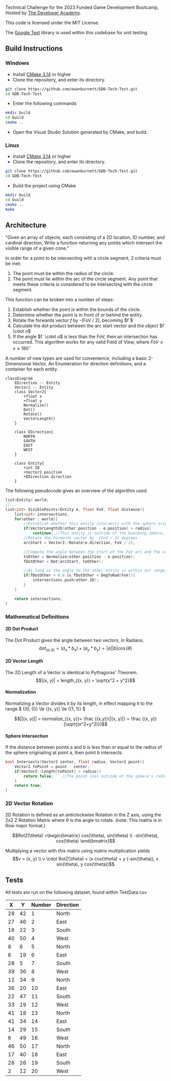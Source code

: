 Technical Challenge for the 2023 Funded Game Development Bootcamp, Hosted by [The Developer Academy](https://thedeveloperacademy.com). 

This code is licensed under the MIT License. 

The [Google Test](https://github.com/google/googletest) library is used within this codebase for unit testing. 

## Build Instructions
### Windows
- Install [CMake 3.14](https://cmake.org) or higher
- Clone the repository, and enter its directory. 
```bash
git clone https://github.com/ewanburnett/GDB-Tech-Test.git
cd GDB-Tech-Test
```
- Enter the following commands 
```bash
mkdir build
cd build
cmake ..
```
- Open the Visual Studio Solution generated by CMake, and build. 
### Linux
- Install [CMake 3.14](https://cmake.org) or higher
- Clone the repository, and enter its directory. 
```bash
git clone https://github.com/ewanburnett/GDB-Tech-Test.git
cd GDB-Tech-Test
```
- Build the project using CMake
```bash
mkdir build
cd build
cmake ..
make
```

## Architecture
"Given an array of objects, each consisting of a 2D location, ID number, and cardinal direction, Write a function returning any points which intersect the visible range of a given cone."

In order for a point to be intersecting with a circle segment, 2 criteria must be met: 
1. The point must be within the radius of the circle.
2. The point must lie within the arc of the circle segment. 
Any point that meets these criteria is considered to be intersecting with the circle segment. 

This function can be broken into a number of steps:
1. Establish whether the point is within the bounds of the circle.
2. Determine whether the point is in front of or behind the entity. 
3. Rotate the forwards vector $f$ by -(FoV / 2), becoming $f`$
4. Calculate the dot product between the arc start vector and the object $f` \cdot o$ 
5. If the angle $f` \cdot o$ is less than the FoV, then an intersection has occurred. 
This algorithm works for any valid Field of View, where $FoV \le x \le 180^{\circ}$

A number of new types are used for convenience, including a basic 2-Dimensional Vector, An Enumeration for direction definitions, and a container for each entity. 
```mermaid
classDiagram
	EDirection -- Entity
	Vector2 -- Entity
	class Vector2{
		+float x
		+float y
		Normalize()
		Dot()
		Rotate()
		VectorLength()
	}
	
	class EDirection{
		NORTH
		SOUTH
		EAST
		WEST
	}
	
	class Entity{
		+int ID
		+Vector2 position
		+EDirection direction
	}
```

The following pseudocode gives an overview of the algorithm used.
```c++
list<Entity> world;
//...
list<int> VisiblePoints(Entity e, float FoV, float distance){
	list<int> intersections;
	for(other : world){
		//Establish whether this entity intersects with the sphere originating from e, with radius of distance. 
		if(VectorLength2D(other.position - e.position) > radius)
			continue; //This entity is outside of the bounding sphere, so skip it. 
		//Rotate the Forwards vector by -(FoV / 2) degrees
		arcStart = Vector2::Rotate(e.direction, FoV / 2);

		//Compute the angle between the start of the FoV arc and the other entity.
		toOther = Normalize(other.position - e.position);
		fDotOther = Dot(arcStart, toOther);

		//As long as the angle to the other entity is within our range, an intersection has occurred. 
		if(fDotOther > 0.0 && fDotOther < DegToRad(FoV)){
			intersections.push(other.ID);
		}
	}

	return intersections;
}
```

### Mathematical Definitions
#### 2D Dot Product 
The Dot Product gives the angle between two vectors, in Radians. 
$$dot_{(a, b)} = (a_x * b_x) + (a_y * b_y) = |a||b|\cos(\theta) $$

#### 2D Vector Length
The 2D Length of a Vector is identical to Pythagoras' Theorem. 
$$|(x, y)| = length_{(x, y)} = \sqrt{x^2 + y^2}$$

#### Normalization
Normalizing a Vector divides it by its length, in effect mapping it to the range $ {(0, 0)} \le {(x, y)} \le {(1, 1)} $

$$||(x, y)|| = normalize_{(x, y)}= \frac {(x,y)}{|(x, y)|} = \frac {(x, y)}{\sqrt{(x^2+y^2)}}$$

#### Sphere Intersection
If the distance between points a and b is less than or equal to the radius of the sphere originating at point a, then point b intersects. 
```c++
bool Intersects(Vector2 center, float radius, Vector2 point){
	Vector2 toPoint = point - center;
	if(Vector2::Length(toPoint) > radius){
		return false;    //The point lies outside of the sphere's radius. 
	}
	return true; 
}
```

### 2D Vector Rotation
2D Rotation is defined as an anticlockwise Rotation in the Z axis, using the 2x2 Z Rotation Matrix where $\theta$ is the angle to rotate. 
(note: This matrix is in Row major format.)

$$RotZ(\theta) =\begin{bmatrix}
	cos(\theta), sin(\theta) \\
	-sin(\theta), cos(\theta)  
 \end{bmatrix}$$

Multiplying a vector with this matrix using matrix multiplication yields
$$v = (x, y) \\
v \cdot RotZ(\theta) = (x cos(\theta) + y (-sin(\theta)), x sin(\theta), y cos(\theta))$$

## Tests
All tests are run on the following dataset, found within TestData.csv

| X | Y | Number | Direction |
|-|-|-|-|
| 28| 42| 1| North|
|27|46|2|East|
|16|22|3|South|
|40|50|4|West|
|8|6|5|North|
|6|19|6|East|
|28|5|7|South|
|39|36|8|West|
|12|34|9|North|
|36|20|10|East|
|22|47|11|South|
|33|19|12|West|
|41|18|13|North|
|41|34|14|East|
|14|29|15|South|
|6|49|16|West|
|46|50|17|North|
|17|40|18|East|
|28|26|19|South|
|2|12|20|West|


